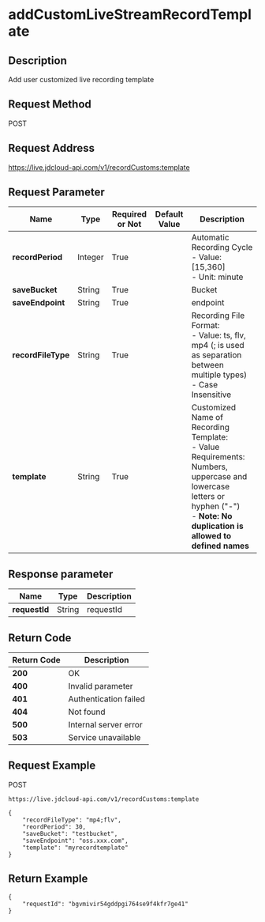 # addCustomLiveStreamRecordTemplate


## Description
Add user customized live recording template


## Request Method
POST

## Request Address
https://live.jdcloud-api.com/v1/recordCustoms:template


## Request Parameter
|Name|Type|Required or Not|Default Value|Description|
|---|---|---|---|---|
|**recordPeriod**|Integer|True| |Automatic Recording Cycle<br>- Value: [15,360]<br>- Unit: minute<br>|
|**saveBucket**|String|True| |Bucket<br>|
|**saveEndpoint**|String|True| |endpoint<br>|
|**recordFileType**|String|True| |Recording File Format:<br>- Value: ts, flv, mp4 (; is used as separation between multiple types)<br>- Case Insensitive<br>|
|**template**|String|True| |Customized Name of Recording Template:<br> - Value Requirements: Numbers, uppercase and lowercase letters or hyphen ("-")<br> - <b>Note: No duplication is allowed to defined names</b><br>|


## Response parameter
|Name|Type|Description|
|---|---|---|
|**requestId**|String|requestId|


## Return Code
|Return Code|Description|
|---|---|
|**200**|OK|
|**400**|Invalid parameter|
|**401**|Authentication failed|
|**404**|Not found|
|**500**|Internal server error|
|**503**|Service unavailable|

## Request Example
POST
```
https://live.jdcloud-api.com/v1/recordCustoms:template

```
```
{
    "recordFileType": "mp4;flv", 
    "reordPeriod": 30, 
    "saveBucket": "testbucket", 
    "saveEndpoint": "oss.xxx.com", 
    "template": "myrecordtemplate"
}
```

## Return Example
```
{
    "requestId": "bgvmivir54gddpgi764se9f4kfr7ge41"
}
```
